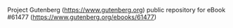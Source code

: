 Project Gutenberg (https://www.gutenberg.org) public repository for
eBook #61477 (https://www.gutenberg.org/ebooks/61477)
